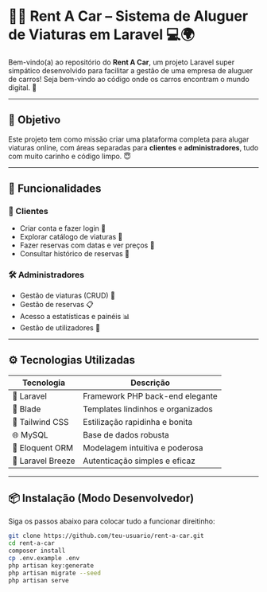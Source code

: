 # 🚗✨ Rent A Car – Sistema de Aluguer de Viaturas em Laravel 💻🌍

Bem-vindo(a) ao repositório do **Rent A Car**, um projeto Laravel super simpático desenvolvido para facilitar a gestão de uma empresa de aluguer de carros! Seja bem-vindo ao código onde os carros encontram o mundo digital. 💙

---

## 🎯 Objetivo

Este projeto tem como missão criar uma plataforma completa para alugar viaturas online, com áreas separadas para **clientes** e **administradores**, tudo com muito carinho e código limpo. 😇

---

## 🧩 Funcionalidades

### 👤 Clientes
- Criar conta e fazer login 🔐
- Explorar catálogo de viaturas 🚗
- Fazer reservas com datas e ver preços 💸
- Consultar histórico de reservas 📅

### 🛠️ Administradores
- Gestão de viaturas (CRUD) 🛞
- Gestão de reservas 📋
- Acesso a estatísticas e painéis 📊
- Gestão de utilizadores 👥

---

## ⚙️ Tecnologias Utilizadas

| Tecnologia | Descrição |
|------------|-----------|
| 🐘 Laravel | Framework PHP back-end elegante |
| 🧵 Blade | Templates lindinhos e organizados |
| 🎨 Tailwind CSS | Estilização rapidinha e bonita |
| 🌐 MySQL | Base de dados robusta |
| 🧠 Eloquent ORM | Modelagem intuitiva e poderosa |
| 🔐 Laravel Breeze | Autenticação simples e eficaz |

---

## 📦 Instalação (Modo Desenvolvedor)

Siga os passos abaixo para colocar tudo a funcionar direitinho:

```bash
git clone https://github.com/teu-usuario/rent-a-car.git
cd rent-a-car
composer install
cp .env.example .env
php artisan key:generate
php artisan migrate --seed
php artisan serve
